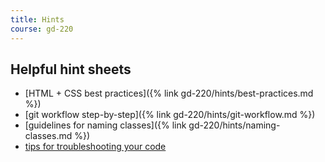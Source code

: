 ```yaml
---
title: Hints
course: gd-220
---
```


Helpful hint sheets
-------------------

- [HTML + CSS best practices]({% link gd-220/hints/best-practices.md %})
- [git workflow step-by-step]({% link gd-220/hints/git-workflow.md %})
- [guidelines for naming classes]({% link gd-220/hints/naming-classes.md %})
- [tips for troubleshooting your code](/learn/workflows/troubleshooting)
